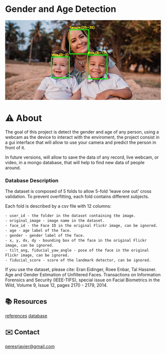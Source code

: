 # Gender and Age Detection

![Alt](/img/header.png)




# :warning: About



The goal of this project is detect the gender and age of any person, using a webcam as the device to interact with the enviroment, the project consist in a gui interface that will allow to use your camera and predict the person in front of it. 

In future versions, will allow to save the data of any record, live webcam, or video, in a mongo database, that will help to find new data of people around. 


### Database Description 

The dataset is composed of 5 folds to allow 5-fold 'leave one out' cross validation. To prevent overfitting, each fold contains different subjects. 

Each fold is described by a csv file with 12 columns:

    - user_id - the folder in the dataset containing the image. 
    - original_image - image name in the dataset.
    - face_id - the Face ID in the original Flickr image, can be ignored. 
    - age - age label of the face.
    - gender - gender label of the face.
    - x, y, dx, dy - bounding box of the face in the original Flickr image, can be ignored.
    - tilt_ang, fiducial_yaw_angle - pose of the face in the original Flickr image, can be ignored. 
    - fiducial_score - score of the landmark detector, can be ignored. 

If you use the dataset, please cite: Eran Eidinger, Roee Enbar, Tal Hassner. Age and Gender Estimation of Unfiltered Faces. Transactions on Information Forensics and Security (IEEE-TIFS), special issue on Facial Biometrics in the Wild, Volume 9, Issue 12, pages 2170 - 2179, 2014.


## :books: Resources 

[references](https://www.kaggle.com/manarbinowayid/age-gender-classification-project)
[database](https://www.kaggle.com/ttungl/adience-benchmark-gender-and-age-classification)


## :envelope: Contact

peresrjavier@gmail.com

